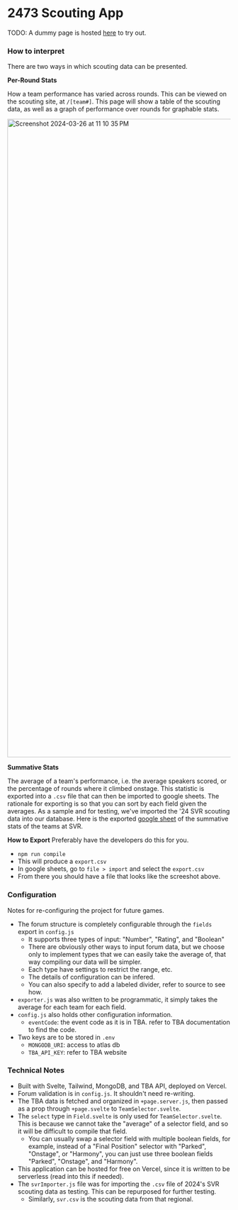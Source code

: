 # 2473 Scouting App
TODO: A dummy page is hosted [here](https://frc-scouting-bw2v.vercel.app/) to try out.

### How to interpret 
There are two ways in which scouting data can be presented.

**Per-Round Stats** 

How a team performance has varied across rounds.
This can be viewed on the scouting site, at `/[team#]`.
This page will show a table of the scouting data, as well as a graph of performance over rounds for graphable stats.

<img width="1440" alt="Screenshot 2024-03-26 at 11 10 35 PM" src="https://github.com/beranki/frc-scouting/assets/47164548/22f95751-35e2-4747-83e2-eeb75b7d5998">

**Summative Stats**

The average of a team's performance, i.e. the average speakers scored, or the percentage of rounds where it climbed onstage.
This statistic is exported into a `.csv` file that can then be imported to google sheets.
The rationale for exporting is so that you can sort by each field given the averages.
As a sample and for testing, we've imported the '24 SVR scouting data into our database.
Here is the exported [google sheet](https://docs.google.com/spreadsheets/d/1O8MmyFpt3tY0lR3NgNLADu2RxGO6atvxuu2eQgzQhfE/edit#gid=726465529) of the summative stats of the teams at SVR. <br>

**How to Export**
Preferably have the developers do this for you.
- `npm run compile`
- This will produce a `export.csv`
- In google sheets, go to `file > import` and select the `export.csv`
- From there you should have a file that looks like the screeshot above.

### Configuration

Notes for re-configuring the project for future games. 
- The forum structure is completely configurable through the `fields` export in `config.js`
    - It supports three types of input: "Number", "Rating", and "Boolean"
    - There are obviously other ways to input forum data, but we choose only to implement types that we can easily take the average of, that way compiling our data will be simpler.
    - Each type have settings to restrict the range, etc.
    - The details of configuration can be infered.
    - You can also specify to add a labeled divider, refer to source to see how.
- `exporter.js` was also written to be programmatic, it simply takes the average for each team for each field. 
- `config.js` also holds other configuration information.
    - `eventCode`: the event code as it is in TBA. refer to TBA documentation to find the code. 
- Two keys are to be stored in `.env`
    - `MONGODB_URI`: access to atlas db
    - `TBA_API_KEY`: refer to TBA website

### Technical Notes
- Built with Svelte, Tailwind, MongoDB, and TBA API, deployed on Vercel.
- Forum validation is in `config.js`. It shouldn't need re-writing.
- The TBA data is fetched and organized in `+page.server.js`, then passed as a prop through `+page.svelte` to `TeamSelector.svelte`.
- The `select` type in `Field.svelte` is only used for `TeamSelector.svelte`. This is because we cannot take the "average" of a selector field, and so it will be difficult to compile that field.
    - You can usually swap a selector field with multiple boolean fields, for example, instead of a "Final Position" selector with "Parked", "Onstage", or "Harmony", you can just use three boolean fields "Parked", "Onstage", and "Harmony".
- This application can be hosted for free on Vercel, since it is written to be serverless (read into this if needed).
- The `svrImporter.js` file was for importing the `.csv` file of 2024's SVR scouting data as testing. This can be repurposed for further testing.
    - Similarly, `svr.csv` is the scouting data from that regional.

